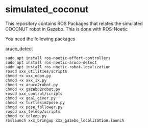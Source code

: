 # simulated_coconut
This repository contains ROS Packages that relates the simulated COCONUT robot in Gazebo. This is done with ROS-Noetic

You need the following packages

aruco_detect

```
sudo apt install ros-noetic-effort-controllers
sudo apt install ros-noetic-aruco-detect
sudo apt install ros-noetic-robot-localization
roscd xxx_utilities/scripts
chmod +x xxx_odom.py
chmod +x xxx_ik.py
chmod +x aruco2robot.py
chmod +x gazebo2robot.py
roscd xxx_control/scripts
chmod +x goal_giver.py
chmod +x turtlesim2pose.py
chmod +x pose_follower.py
roscd xxx_teleop/scripts
chmod +x teleop.py
roslaunch xxx_bringup xxx_gazebo_localization.launch
```
